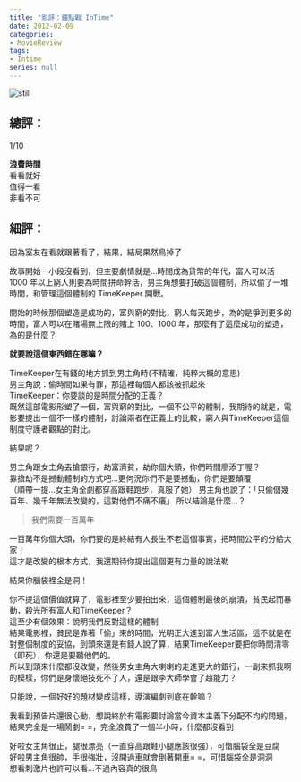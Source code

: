 ```yaml
---
title: "影評：鐘點戰 InTime"
date: 2012-02-09
categories:
- MovieReview
tags:
- Intime
series: null
---
```


![still](/images/movie/intime.jpg)

## 總評：

1/10

**浪費時間**  
看看就好  
值得一看  
非看不可  
<!--more-->

## 細評：

因為室友在看就跟著看了，結果，結局果然鳥掉了

故事開始一小段沒看到，但主要劇情就是…時間成為貨幣的年代，富人可以活 1000 年以上窮人則要為時間拼命幹活，男主角想要打破這個體制，所以偷了一堆時間，和管理這個體制的 TimeKeeper 開戰。  

開始的時候那個塑造是成功的，富與窮的對比，窮人每天跑步，為的是爭到更多的時間，富人可以在賭場無上限的賭上 100、1000 年，那麼有了這麼成功的塑造，為的是什麼？

**就要說這個東西錯在哪嘛？**

TimeKeeper在有錢的地方抓到男主角時(不精確，純粹大概的意思)  
男主角說：偷時間如果有罪，那這裡每個人都該被抓起來  
TimeKeeper：你要談的是時間分配的正義？  
既然這部電影形塑了一個，富與窮的對比，一個不公平的體制，我期待的就是，電影要提出一個不一樣的體制，討論兩者在正義上的比較，窮人與TimeKeeper這個制度守護者觀點的對比。  

結果呢？  

男主角跟女主角去搶銀行，劫富濟貧，劫你個大頭，你們時間廖添丁喔？  
靠搶劫不是撼動體制的方式吧…更何況你們不是要撼動，你們是要顛覆  
（順帶一提…女主角全劇都穿高跟鞋跑步，真服了她）
男主角也說了：「只偷個幾百年、幾千年無法改變的，這對他們不痛不癢」
所以結論是什麼…？

> 我們需要一百萬年

一百萬年你個大頭，你們要的是終結有人長生不老這個事實，把時間公平的分給大家！  
這才是改變的根本方式，我還期待你提出這個更有力量的說法勒  

結果你腦袋裡全是洞！

你不提這個價值就算了，電影裡至少要拍出來，這個體制最後的崩潰，貧民起而暴動，殺光所有富人和TimeKeeper？  
這至少有個效果：說明我們反對這樣的體制  
結果電影裡，貧民是靠著「偷」來的時間，光明正大進到富人生活區，這不就是在對整個制度的妥協，到頭來還是有錢人說了算，結果TimeKeeper要把你時間清零（即死），你還是要聽他們的。  
所以到頭來什麼都沒改變，然後男女主角大喇喇的走進更大的銀行，一副來抓我啊的模樣，你們是身懷絕技死不了人，還是跟李大師學會了超能力？  

只能說，一個好好的題材變成這樣，導演編劇到底在幹嘛？

我看到預告片還很心動，想說終於有電影要討論當今資本主義下分配不均的問題，結果完全是一場鬧劇= =，完全浪費了一個半小時，什麼都沒看到  

好啦女主角很正，腿很漂亮（一直穿高跟鞋小腿應該很強），可惜腦袋全是豆腐  
好啦男主角很帥，手很強壯，沒開過車就會倒著開車= =，可惜腦袋全是洞洞  
想看刺激片也許可以看…不過內容真的很鳥